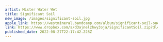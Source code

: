 ```yaml
---
artist: Mister Water Wet
title: Significant Soil
new_image: /images/significant-soil.jpg
apple_link: https://westmineral.bandcamp.com/album/significant-soil-ouest087
link: https://www.dropbox.com/s/d3ajnelzhwy3oja/SignificantSoil.zip?dl=1
published_date: 2022-08-27T22:17:42.228Z
---
```

